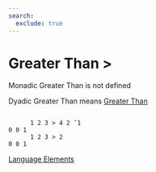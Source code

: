 ```yaml
---
search:
  exclude: true
---
```

<h1 class="heading"><span class="name">Greater Than</span> <span class="command">></span></h1>

Monadic Greater Than is not defined

Dyadic Greater Than means
[Greater Than](../primitive-functions/greater.md)
```apl

      1 2 3 > 4 2 ¯1
0 0 1
      1 2 3 > 2
0 0 1

```
[Language Elements](./language-elements.md)



